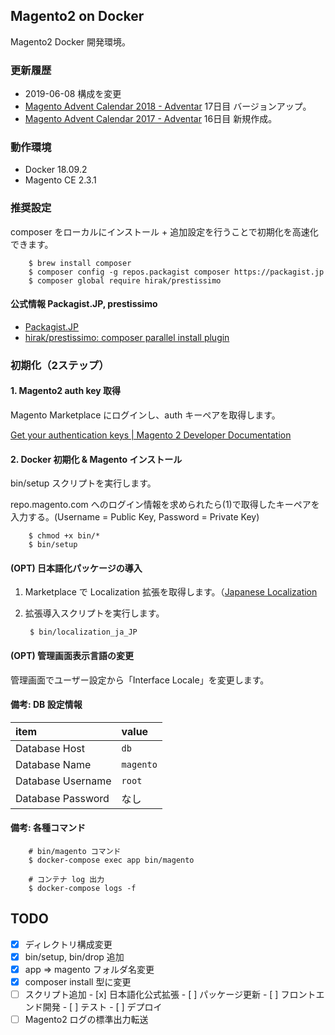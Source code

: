 ## Magento2 on Docker
Magento2 Docker 開発環境。

### 更新履歴
- 2019-06-08 構成を変更
- [Magento Advent Calendar 2018 - Adventar](https://adventar.org/calendars/3176) 17日目 バージョンアップ。
- [Magento Advent Calendar 2017 - Adventar](https://adventar.org/calendars/2349) 16日目 新規作成。

### 動作環境
- Docker 18.09.2
- Magento CE 2.3.1

### 推奨設定
composer をローカルにインストール + 追加設定を行うことで初期化を高速化できます。

        $ brew install composer
        $ composer config -g repos.packagist composer https://packagist.jp
        $ composer global require hirak/prestissimo

#### 公式情報 Packagist.JP, prestissimo
- [Packagist.JP](https://packagist.jp/)
- [hirak/prestissimo: composer parallel install plugin](https://github.com/hirak/prestissimo)

### 初期化（2ステップ）
#### 1. Magento2 auth key 取得
Magento Marketplace にログインし、auth キーペアを取得します。

[Get your authentication keys | Magento 2 Developer Documentation](https://devdocs.magento.com/guides/v2.3/install-gde/prereq/connect-auth.html)

#### 2. Docker 初期化 & Magento インストール
bin/setup スクリプトを実行します。

repo.magento.com へのログイン情報を求められたら(1)で取得したキーペアを入力する。(Username = Public Key, Password = Private Key)

        $ chmod +x bin/*
        $ bin/setup

#### (OPT) 日本語化パッケージの導入

1. Marketplace で Localization 拡張を取得します。（[Japanese Localization](https://marketplace.magento.com/community-engineering-japan-common.html)
2. 拡張導入スクリプトを実行します。

        $ bin/localization_ja_JP

#### (OPT) 管理画面表示言語の変更
管理画面でユーザー設定から「Interface Locale」を変更します。

#### 備考: DB 設定情報

| item | value |
|:--|:--|
| Database Host | `db` |
| Database Name | `magento` |
| Database Username | `root` |
| Database Password | なし |

#### 備考: 各種コマンド

        # bin/magento コマンド
        $ docker-compose exec app bin/magento

        # コンテナ log 出力
        $ docker-compose logs -f

## TODO
- [x] ディレクトリ構成変更
- [x] bin/setup, bin/drop 追加
- [x] app => magento フォルダ名変更
- [x] composer install 型に変更
- [ ] スクリプト追加
        - [x] 日本語化公式拡張
        - [ ] パッケージ更新
        - [ ] フロントエンド開発
        - [ ] テスト
        - [ ] デプロイ
- [ ] Magento2 ログの標準出力転送